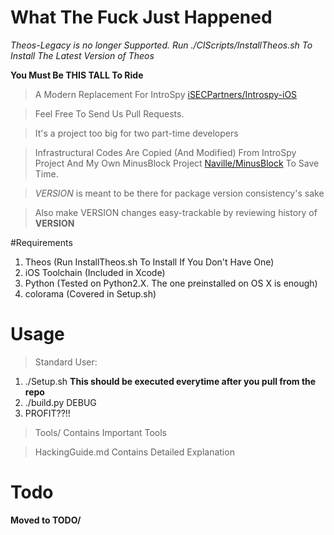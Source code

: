 # What The Fuck Just Happened

*Theos-Legacy is no longer Supported. Run ./CIScripts/InstallTheos.sh To Install The Latest Version of Theos*

**You Must Be THIS TALL To Ride**

> A Modern Replacement For IntroSpy [iSECPartners/Introspy-iOS][1]

> Feel Free To Send Us Pull Requests.

> It's a project too big for two part-time developers

> Infrastructural Codes Are Copied (And Modified) From IntroSpy Project And My Own MinusBlock Project [Naville/MinusBlock][2] To Save Time.

> *VERSION* is meant to be there for package version consistency's sake

> Also make VERSION changes easy-trackable by reviewing history of **VERSION**

#Requirements
1.  Theos (Run InstallTheos.sh To Install If You Don't Have One)
2.  iOS Toolchain (Included in Xcode)
3.  Python (Tested on Python2.X. The one preinstalled on OS X is enough)
4.  colorama (Covered in Setup.sh)


# Usage
>Standard User:

1.	./Setup.sh **This should be executed everytime after you pull from the repo**
2.	./build.py DEBUG
3.	PROFIT??!!

>Tools/ Contains Important Tools

>HackingGuide.md Contains Detailed Explanation

# Todo

**Moved to TODO/**

[1]:	https://github.com/iSECPartners/Introspy-iOS
[2]:	https://github.com/Naville/MinusBlock
